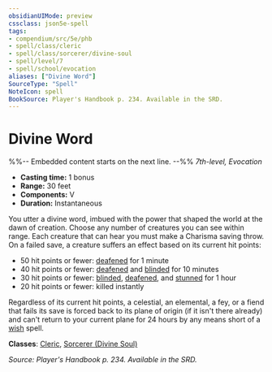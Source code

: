 ```yaml
---
obsidianUIMode: preview
cssclass: json5e-spell
tags:
- compendium/src/5e/phb
- spell/class/cleric
- spell/class/sorcerer/divine-soul
- spell/level/7
- spell/school/evocation
aliases: ["Divine Word"]
SourceType: "Spell"
NoteIcon: spell
BookSource: Player's Handbook p. 234. Available in the SRD.
---
```

# Divine Word
%%-- Embedded content starts on the next line. --%%
*7th-level, Evocation*  

- **Casting time:** 1 bonus
- **Range:** 30 feet
- **Components:** V
- **Duration:** Instantaneous

You utter a divine word, imbued with the power that shaped the world at the dawn of creation. Choose any number of creatures you can see within range. Each creature that can hear you must make a Charisma saving throw. On a failed save, a creature suffers an effect based on its current hit points:

- 50 hit points or fewer: [deafened](/2-Mechanics/CLI/rules/conditions.md#deafened) for 1 minute  
- 40 hit points or fewer: [deafened](/2-Mechanics/CLI/rules/conditions.md#deafened) and [blinded](/2-Mechanics/CLI/rules/conditions.md#blinded) for 10 minutes  
- 30 hit points or fewer: [blinded](/2-Mechanics/CLI/rules/conditions.md#blinded), [deafened](/2-Mechanics/CLI/rules/conditions.md#deafened), and [stunned](/2-Mechanics/CLI/rules/conditions.md#stunned) for 1 hour  
- 20 hit points or fewer: killed instantly  

Regardless of its current hit points, a celestial, an elemental, a fey, or a fiend that fails its save is forced back to its plane of origin (if it isn't there already) and can't return to your current plane for 24 hours by any means short of a [wish](/2-Mechanics/CLI/spells/wish.md) spell.

**Classes**: [Cleric](/2-Mechanics/CLI/classes/cleric.md), [Sorcerer (Divine Soul)](/2-Mechanics/CLI/classes/sorcerer-divine-soul-xge.md)

*Source: Player's Handbook p. 234. Available in the SRD.*